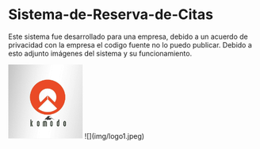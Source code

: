 # Sistema-de-Reserva-de-Citas
Este sistema fue desarrollado para una empresa, debido a un acuerdo de privacidad con la empresa el codigo fuente no lo puedo publicar. Debido a esto adjunto imágenes del sistema y su funcionamiento.

<img src="img/logo1.jpeg" width="150" height="150">
![](img/logo1.jpeg)

